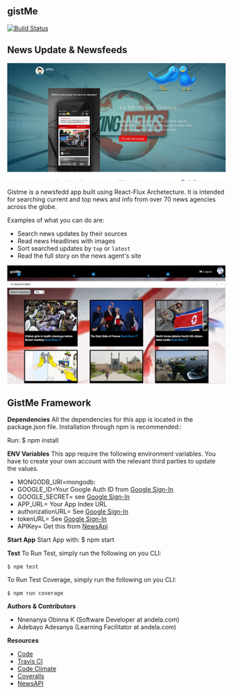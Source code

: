 
gistMe
----------------

[![Build Status](https://travis-ci.org/andela-onnenanya/newsfeed.svg?branch=develop)](https://travis-ci.org/andela-onnenanya/newsfeed)


## News Update & Newsfeeds ##

<p align="center">
  <img src="./public/img/home.png" alt="gitme Home" title="gisMe Home Page"/>
</p>

Gistme is a newsfedd app built using React-Flux Archetecture. It is intended for searching current and top news and info from over 70 news agencies across the globe.

Examples of what you can do are:

* Search news updates by their sources
* Read news Headlines with images
* Sort searched updates by <code>top</code> or <code>latest</code>
* Read the full story on the news agent's site

<p align="center">
  <img src="./public/img/news-page.png" alt="gitme news page" title="gisMe News Page"/>
</p>


## GistMe Framework ##


**Dependencies**
All the dependencies for this app is located in the package.json file.
Installation through npm is recommended::

Run:
    $ npm install

**ENV Variables**
This app require the following environment variables.
You have to create your own account with the relevant third parties to update the values.

* MONGODB_URI=mongodb:
* GOOGLE_ID=Your Google Auth ID from [Google Sign-In]
* GOOGLE_SECRET= see [Google Sign-In]
* APP_URL= Your App Index URL
* authorizationURL= See [Google Sign-In]
* tokenURL= See [Google Sign-In]
* APIKey= Get this from [NewsApi]


[Google Sign-In]: (https://developers.google.com/identity/sign-in/web/)

**Start App**
Start App with:
    $ npm start

**Test**
To Run Test, simply run the following on you CLI:

    $ npm test
  
To Run Test Coverage, simply run the following on you CLI:

    $ npm run coverage


**Authors & Contributors**

 * Nnenanya Obinna K (Software Developer at andela.com)
 * Adebayo Adesanya (Learning Facilitator at andela.com)

**Resources**

 * [Code] 
 * [Travis CI] 
 * [Code Climate]
 * [Coveralls]
 * [NewsAPI]
 
 
[Code]: https://github.com/andela-onnenanya/newsfeed
[Travis CI]: https://travis-ci.org/andela-onnenanya/newsfeed/
[Code Climate]: https://codeclimate.com/github/andela-onnenanya/newsfeed
[Coveralls]: https://coveralls.io/github/andela-onnenanya/newsfeed
[NewsAPI]: https://newsapi.org/